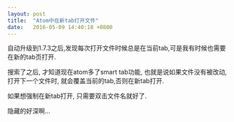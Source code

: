 ```yaml
---
layout: post
title:  "Atom中在新tab打开文件"
date:   2016-05-09 14:40:18 +0800
---
```


自动升级到1.7.3之后,发现每次打开文件时候总是在当前tab,可是我有时候也需要在新的tab页打开.

搜索了之后, 才知道现在atom多了smart tab功能, 也就是说如果文件没有被改动,打开下一个文件时, 就会覆盖当前的tab,否则在新tab打开.

如果想强制在新tab打开, 只需要双击文件名就好了.


隐藏的好深啊...
